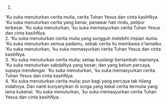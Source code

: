 1.
'Ku suka menuturkan cerita mulia,
cerita Tuhan Yesus dan cinta kasihNya.
'Ku suka menuturkan cerita yang benar,
penawar hati rindu, pelipur terbesar.
'Ku suka menuturkan, 'ku suka memasyurkan
cerita Tuhan Yesus dan cinta kasihNya.
<br>
2.
'Ku suka menuturkan cerita mulia
yang sungguh melebihi impian dunia.
'Ku suka menuturkan semua padamu,
sebab cerita itu membawa s'lamatku.
'Ku suka menuturkan, 'ku suka memasyurkan
cerita Tuhan Yesus dan cinta kasihNya.
<br>
3.
'Ku suka menuturkan cerita mulia;
setiap kuulangi bertambah manisnya.
'Ku suka menuturkan sabdaNya yang besar;
dan yang belum percaya, supaya mendengar.
'Ku suka menuturkan, 'ku suka memasyurkan
cerita Tuhan Yesus dan cinta kasihNya.
<br>
4.
'Ku suka menuturkan cerita mulia;
pun bagi yang percaya tak hilang indahnya.
Dan nanti kunyanyikan di sorga yang kekal
cerita termulia yang lama kukenal.
'Ku suka menuturkan, 'ku suka memasyurkan
cerita Tuhan Yesus dan cinta kasihNya.